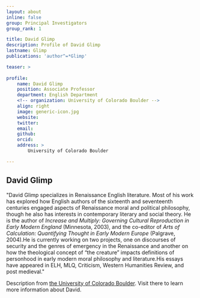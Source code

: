 ```yaml
---
layout: about
inline: false
group: Principal Investigators
group_rank: 1

title: David Glimp
description: Profile of David Glimp
lastname: Glimp
publications: 'author^=*Glimp'

teaser: >
   
profile:
    name: David Glimp
    position: Associate Professor
    department: English Department 
    <!-- organization: University of Colorado Boulder -->
    align: right
    image: generic-icon.jpg
    website: 
    twitter: 
    email: 
    github: 
    orcid: 
    address: >
        University of Colorado Boulder

---
```


## David Glimp

"David Glimp specializes in Renaissance English literature. Most of his work has explored how English authors of the sixteenth and seventeenth centuries engaged aspects of Renaissance moral and political philosophy, though he also has interests in contemporary literary and social theory. He is the author of _Increase and Multiply: Governing Cultural Reproduction in Early Modern England_ (Minnesota, 2003), and the co-editor of _Arts of Calculation: Quantifying Thought in Early Modern Europe_ (Palgrave, 2004).He is currently working on two projects, one on discourses of security and the genres of emergency in the Renaissance and another on how the theological concept of “the creature” impacts definitions of personhood in early modern moral philosophy and literature.His essays have appeared in ELH, MLQ, Criticism, Western Humanities Review, and post medieval."

Description from [the University of Colorado Boulder](https://www.colorado.edu/english/david-glimp). Visit there to learn more information about David.
